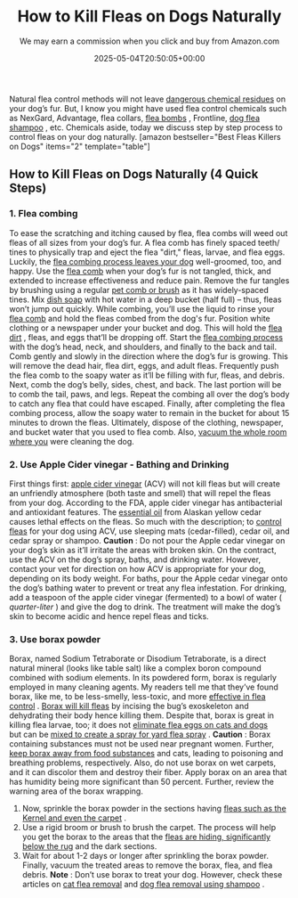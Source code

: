 ﻿---
author: We may earn a commission when you click and buy from Amazon.com
layout: post
title: How to Kill Fleas on Dogs Naturally
date: '2025-05-04T20:50:05+00:00'
categories:
- Fleas
- Guide
tags: []
slug: /how-to-kill-fleas-on-dogs-naturally-safe-and-fast/
lastmod: 2025-05-07T12:21:27+03:00
---

Natural flea control methods will not leave
[dangerous chemical residues](https://www.nrdc.org/sites/default/files/poisonsonpets.pdf)
on your dog’s fur.
But, I know you might have used flea control chemicals such as NexGard, Advantage, flea collars,
[flea bombs](https://pestpolicy.com/best-fogger-for-fleas/)
, Frontline,
[dog flea shampoo](https://pestpolicy.com/best-puppy-shampoo-for-fleas/)
, etc.
Chemicals aside, today we discuss step by step process to control fleas on your dog naturally.
[amazon bestseller="Best Fleas Killers on Dogs" items="2" template="table"]
## How to Kill Fleas on Dogs Naturally (4 Quick Steps)
### 1. Flea combing
To ease the scratching and itching caused by flea, flea combs will weed out fleas of all sizes from your dog’s fur. A flea comb has finely spaced teeth/ tines to physically trap and eject the flea "dirt," fleas, larvae, and flea eggs. Luckily, the
[flea combing process leaves your dog](https://pestpolicy.com/best-flea-combs-for-dogs/)
well-groomed, too, and happy.
Use the
[flea comb](https://pestpolicy.com/best-electronic-flea-comb/)
when your dog’s fur is not tangled, thick, and extended to increase effectiveness and reduce pain. Remove the fur tangles by brushing using a regular
[pet comb or brush](https://www.amazon.com/dp/B00OIOB90E/?tag=p-policy-20)
as it has widely-spaced tines.
Mix
[dish soap](https://pestpolicy.com/dawn-dish-soap-for-fleas/)
with hot water in a deep bucket (half full) – thus, fleas won’t jump out quickly. While combing, you’ll use the liquid to rinse your
[flea comb](https://pestpolicy.com/best-flea-comb-for-cats/)
and hold the fleas combed from the dog's fur.
Position white clothing or a newspaper under your bucket and dog. This will hold the
[flea dirt](https://pestpolicy.com/what-is-flea-dirt/)
, fleas, and eggs that’ll be dropping off.
Start the
[flea combing process](https://pestpolicy.com/how-to-use-a-flea-comb/)
with the dog’s head, neck, and shoulders, and finally to the back and tail.
Comb gently and slowly in the direction where the dog’s fur is growing. This will remove the dead hair, flea dirt, eggs, and adult fleas. Frequently push the flea comb to the soapy water as it’ll be filling with fur, fleas, and debris.
Next, comb the dog’s belly, sides, chest, and back. The last portion will be to comb the tail, paws, and legs. Repeat the combing all over the dog’s body to catch any flea that could have escaped.
Finally, after completing the flea combing process, allow the soapy water to remain in the bucket for about 15 minutes to drown the fleas. Ultimately, dispose of the clothing, newspaper, and bucket water that you used to flea comb. Also,
[vacuum the whole room where you](https://pestpolicy.com/best-vacuum-for-dog-hair/)
were cleaning the dog.
### 2. Use Apple Cider vinegar - Bathing and Drinking
First things first:
[apple cider vinegar](https://pestpolicy.com/does-apple-cider-vinegar-kill-fleas/)
(ACV) will not kill fleas but will create an unfriendly atmosphere (both taste and smell) that will repel the fleas from your dog. According to the FDA, apple cider vinegar has antibacterial and antioxidant features.
The
[essential oil](https://pestpolicy.com/does-lavender-kill-bed-bugs/)
from Alaskan yellow cedar causes lethal effects on the fleas. So much with the description; to
[control fleas](https://pestpolicy.com/does-baking-soda-kill-fleas/)
for your dog using ACV, use sleeping mats (cedar-filled), cedar oil, and cedar spray or shampoo.
**Caution**
: Do not pour the Apple cedar vinegar on your dog’s skin as it’ll irritate the areas with broken skin. On the contract, use the ACV on the dog’s spray, baths, and drinking water. However, contact your vet for direction on how ACV is appropriate for your dog, depending on its body weight.
For baths, pour the Apple cedar vinegar onto the dog’s bathing water to prevent or treat any flea infestation.
For drinking, add a teaspoon of the apple cider vinegar (fermented) to a bowl of water (
*quarter-liter*
) and give the dog to drink. The treatment will make the dog’s skin to become acidic and hence repel fleas and ticks.
### 3. Use borax powder
Borax, named Sodium Tetraborate or Disodium Tetraborate, is a direct natural mineral (looks like table salt) like a complex boron compound combined with sodium elements.
In its powdered form, borax is regularly employed in many cleaning agents. My readers tell me that they’ve found borax, like me, to be less-smelly, less-toxic, and more
[effective in flea control](https://pestpolicy.com/diatomaceous-earth-for-fleas-on-cats/)
.
[Borax will kill fleas](https://pestpolicy.com/borax-flea-killer/)
by incising the bug’s exoskeleton and dehydrating their body hence killing them. Despite that, borax is great in killing flea larvae, too; it does not
[eliminate flea eggs on cats and dogs](https://pestpolicy.com/how-to-get-rid-of-flea-eggs-on-cats/)
but can be
[mixed to create a spray for yard flea spray](https://pestpolicy.com/best-flea-spray-for-yard/)
.
**Caution**
: Borax containing substances must not be used near pregnant women. Further,
[keep borax away from food substances](http://npic.orst.edu/factsheets/boricgen.html)
and cats, leading to poisoning and breathing problems, respectively. Also, do not use borax on wet carpets, and it can discolor them and destroy their fiber.
Apply borax on an area that has humidity being more significant than 50 percent. Further, review the warning area of the borax wrapping.
1. Now, sprinkle the borax powder in the sections having
[fleas such as the Kernel and even the carpet](https://pestpolicy.com/can-fleas-live-in-carpets/)
.
2. Use a rigid broom or brush to brush the carpet. The process will help you get the borax to the areas that the
[fleas are hiding, significantly below the rug](https://pestpolicy.com/best-flea-carpet-powder/)
and the dark sections.
3. Wait for about 1-2 days or longer after sprinkling the borax powder. Finally, vacuum the treated areas to remove the borax, flea, and flea debris.
**Note**
: Don’t use borax to treat your dog. However, check these articles on
[cat flea removal](https://pestpolicy.com/best-flea-treatment-for-cats/)
and
[dog flea removal using shampoo](https://pestpolicy.com/best-flea-shampoo-for-dogs/)
.